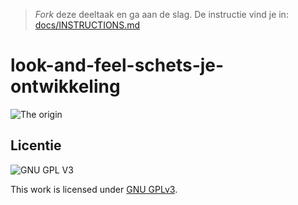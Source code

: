 > _Fork_ deze deeltaak en ga aan de slag. 
De instructie vind je in: [docs/INSTRUCTIONS.md](docs/INSTRUCTIONS.md)

# look-and-feel-schets-je-ontwikkeling

![The origin](https://user-images.githubusercontent.com/43402897/203855659-0e802e4f-d2a5-452b-8511-098278fc2841.png)



## Licentie

![GNU GPL V3](https://www.gnu.org/graphics/gplv3-127x51.png)

This work is licensed under [GNU GPLv3](./LICENSE).
